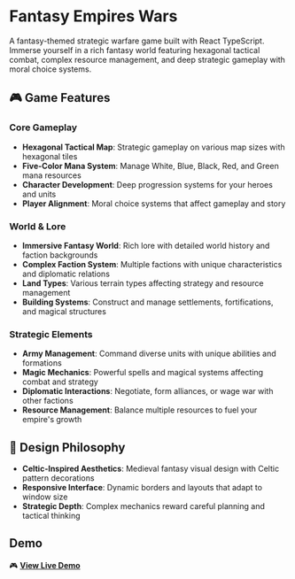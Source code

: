 # Fantasy Empires Wars

A fantasy-themed strategic warfare game built with React TypeScript. Immerse yourself in a rich fantasy world featuring hexagonal tactical combat, complex resource management, and deep strategic gameplay with moral choice systems.

## 🎮 Game Features

### Core Gameplay

- **Hexagonal Tactical Map**: Strategic gameplay on various map sizes with hexagonal tiles
- **Five-Color Mana System**: Manage White, Blue, Black, Red, and Green mana resources
- **Character Development**: Deep progression systems for your heroes and units
- **Player Alignment**: Moral choice systems that affect gameplay and story

### World & Lore

- **Immersive Fantasy World**: Rich lore with detailed world history and faction backgrounds
- **Complex Faction System**: Multiple factions with unique characteristics and diplomatic relations
- **Land Types**: Various terrain types affecting strategy and resource management
- **Building Systems**: Construct and manage settlements, fortifications, and magical structures

### Strategic Elements

- **Army Management**: Command diverse units with unique abilities and formations
- **Magic Mechanics**: Powerful spells and magical systems affecting combat and strategy
- **Diplomatic Interactions**: Negotiate, form alliances, or wage war with other factions
- **Resource Management**: Balance multiple resources to fuel your empire's growth

## 🎯 Design Philosophy

- **Celtic-Inspired Aesthetics**: Medieval fantasy visual design with Celtic pattern decorations
- **Responsive Interface**: Dynamic borders and layouts that adapt to window size
- **Strategic Depth**: Complex mechanics reward careful planning and tactical thinking

## Demo

🎮 **[View Live Demo](https://j8kin.github.io/fantasy-empires-wars)**
